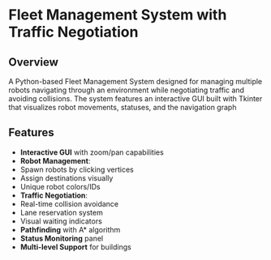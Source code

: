 # Fleet Management System with Traffic Negotiation

## Overview

A Python-based Fleet Management System designed for managing multiple robots navigating through an environment while negotiating traffic and avoiding collisions. The system features an interactive GUI built with Tkinter that visualizes robot movements, statuses, and the navigation graph

## Features

-  **Interactive GUI** with zoom/pan capabilities
-  **Robot Management**:
  - Spawn robots by clicking vertices
  - Assign destinations visually
  - Unique robot colors/IDs
-  **Traffic Negotiation**:
  - Real-time collision avoidance
  - Lane reservation system
  - Visual waiting indicators
-  **Pathfinding** with A* algorithm
-  **Status Monitoring** panel
-  **Multi-level Support** for buildings